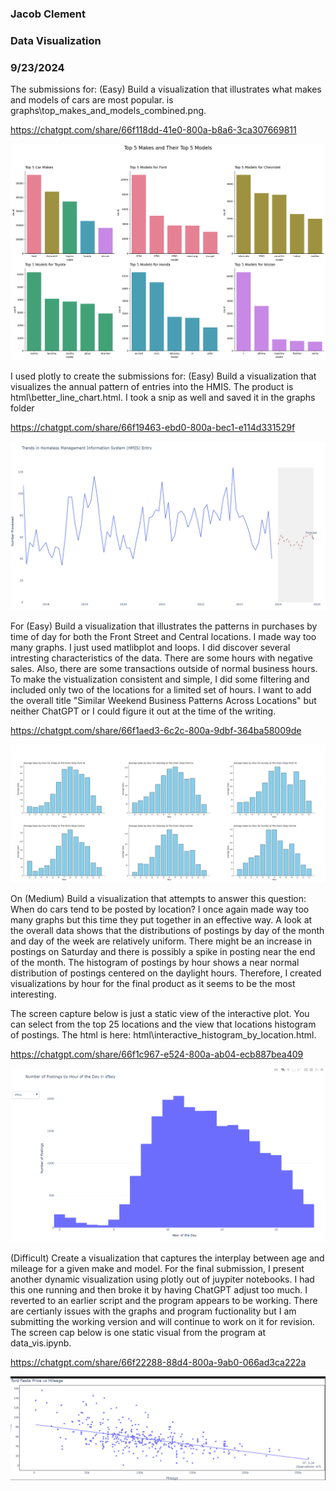 ### Jacob Clement
### Data Visualization
### 9/23/2024

The submissions for: (Easy) Build a visualization that illustrates what makes and models of cars are most popular. is graphs\top_makes_and_models_combined.png.

https://chatgpt.com/share/66f118dd-41e0-800a-b8a6-3ca307669811

![easy_1](graphs/top_makes_and_models_combined.png)

I used plotly to create the submissions for: (Easy) Build a visualization that visualizes the annual pattern of entries into the HMIS. The product is html\better_line_chart.html. I took a snip as well and saved it in the graphs folder

https://chatgpt.com/share/66f19463-ebd0-800a-bec1-e114d331529f

![easy_2](graphs\hmis_trends.png)

For (Easy) Build a visualization that illustrates the patterns in purchases by time of day for both the Front Street and Central locations. I made way too many graphs. I just used matlibplot and loops. I did discover several intresting characteristics of the data. There are some hours with negative sales. Also, there are some transactions outside of normal business hours. To make the vistualization consistent and simple, I did some filtering and included only two of the locations for a limited set of hours. I want to add the overall title "Similar Weekend Business Patterns Across Locations" but neither ChatGPT or I could figure it out at the time of the writing. 

https://chatgpt.com/share/66f1aed3-6c2c-800a-9dbf-364ba58009de

![easy_3](graphs\combined_graphs.png)

On (Medium) Build a visualization that attempts to answer this question: When do cars tend to be posted by location? I once again made way too many graphs but this time they put together in an effective way. A look at the overall data shows that the distributions of postings by day of the month and day of the week are relatively uniform. There might be an increase in postings on Saturday and there is possibly a spike in posting near the end of the month. The histogram of postings by hour shows a near normal distribution of postings centered on the daylight hours. Therefore, I created visualizations by hour for the final product as it seems to be the most interesting.

The screen capture below is just a static view of the interactive plot. You can select from the top 25 locations and the view that locations histogram of postings. The html is here: html\interactive_histogram_by_location.html.


https://chatgpt.com/share/66f1c967-e524-800a-ab04-ecb887bea409

![medium](graphs\interactive_static.png)

(Difficult) Create a visualization that captures the interplay between age and mileage for a given make and model. For the final submission, I present another dynamic visualization using plotly out of juypiter notebooks. I had this one running and then broke it by having ChatGPT adjust too much. I reverted to an earlier script and the program appears to be working. There are certianly issues with the graphs and program fuctionality but I am submitting the working version and will continue to work on it for revision. The screen cap below is one static visual from the program at data_vis.ipynb.

https://chatgpt.com/share/66f22288-88d4-800a-9ab0-066ad3ca222a

![difficult](graphs\graph_gen_example.png)



